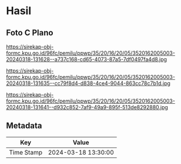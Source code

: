 # Hasil

## Foto C Plano

https://sirekap-obj-formc.kpu.go.id/96fc/pemilu/ppwp/35/20/16/20/05/3520162005003-20240318-131628--a737c168-cd65-4073-87a5-7df0497fa4d8.jpg

https://sirekap-obj-formc.kpu.go.id/96fc/pemilu/ppwp/35/20/16/20/05/3520162005003-20240318-131635--cc79f8d4-d838-4ce4-9044-863cc78c7b1d.jpg

https://sirekap-obj-formc.kpu.go.id/96fc/pemilu/ppwp/35/20/16/20/05/3520162005003-20240318-131641--d932c852-7af9-49a9-895f-513de8292880.jpg


## Metadata

| Key        | Value               |
| ---------- | ------------------- |
| Time Stamp | 2024-03-18 13:30:00 |



